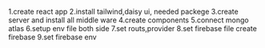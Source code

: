 1.create react app
2.install tailwind,daisy ui, needed packege
3.create server and install all middle ware
4.create components
5.connect mongo atlas
6.setup env file both side
7.set routs,provider
8.set firebase file create firebase 
9.set firebase env 
